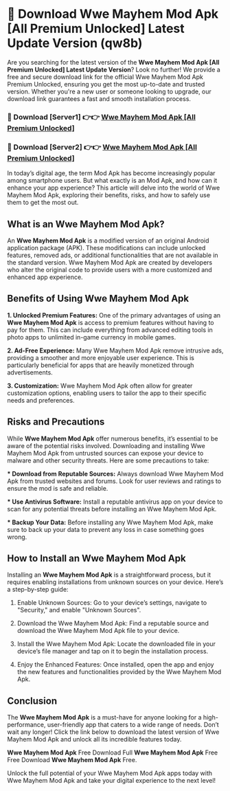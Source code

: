 # 🤖 Download Wwe Mayhem Mod Apk [All Premium Unlocked] Latest Update Version (qw8b)

Are you searching for the latest version of the <strong>Wwe Mayhem Mod Apk [All Premium Unlocked] Latest Update Version</strong>? Look no further! We provide a free and secure download link for the official Wwe Mayhem Mod Apk Premium Unlocked, ensuring you get the most up-to-date and trusted version. Whether you're a new user or someone looking to upgrade, our download link guarantees a fast and smooth installation process.


<h3>📌 Download [Server1] 👉👉 <a href="https://hapymods.com?title=Wwe+Mayhem+Mod+Apk&ref=3B1">Wwe Mayhem Mod Apk [All Premium Unlocked]</a></h3>

<h3>📌 Download [Server2] 👉👉 <a href="https://hapymods.com?title=Wwe+Mayhem+Mod+Apk&ref=3B1">Wwe Mayhem Mod Apk [All Premium Unlocked]</a></h3>


In today’s digital age, the term Mod Apk has become increasingly popular among smartphone users. But what exactly is an Mod Apk, and how can it enhance your app experience? This article will delve into the world of Wwe Mayhem Mod Apk, exploring their benefits, risks, and how to safely use them to get the most out.


<h2>What is an Wwe Mayhem Mod Apk?</h2>

An <strong>Wwe Mayhem Mod Apk</strong> is a modified version of an original Android application package (APK). These modifications can include unlocked features, removed ads, or additional functionalities that are not available in the standard version. Wwe Mayhem Mod Apk are created by developers who alter the original code to provide users with a more customized and enhanced app experience.


<h2>Benefits of Using Wwe Mayhem Mod Apk</h2>

<strong> 1. Unlocked Premium Features:</strong> One of the primary advantages of using an <strong>Wwe Mayhem Mod Apk</strong> is access to premium features without having to pay for them. This can include everything from advanced editing tools in photo apps to unlimited in-game currency in mobile games.

<strong> 2. Ad-Free Experience:</strong> Many Wwe Mayhem Mod Apk remove intrusive ads, providing a smoother and more enjoyable user experience. This is particularly beneficial for apps that are heavily monetized through advertisements.

<strong> 3. Customization:</strong> Wwe Mayhem Mod Apk often allow for greater customization options, enabling users to tailor the app to their specific needs and preferences.


<h2>Risks and Precautions</h2>

While <strong>Wwe Mayhem Mod Apk</strong> offer numerous benefits, it’s essential to be aware of the potential risks involved. Downloading and installing Wwe Mayhem Mod Apk from untrusted sources can expose your device to malware and other security threats. Here are some precautions to take:

<strong> * Download from Reputable Sources:</strong> Always download Wwe Mayhem Mod Apk from trusted websites and forums. Look for user reviews and ratings to ensure the mod is safe and reliable.

<strong> * Use Antivirus Software:</strong> Install a reputable antivirus app on your device to scan for any potential threats before installing an Wwe Mayhem Mod Apk.

<strong> * Backup Your Data:</strong> Before installing any Wwe Mayhem Mod Apk, make sure to back up your data to prevent any loss in case something goes wrong.


<h2>How to Install an Wwe Mayhem Mod Apk</h2>

Installing an <strong>Wwe Mayhem Mod Apk</strong> is a straightforward process, but it requires enabling installations from unknown sources on your device. Here’s a step-by-step guide:

 1. Enable Unknown Sources: Go to your device’s settings, navigate to "Security," and enable "Unknown Sources".

 2. Download the Wwe Mayhem Mod Apk: Find a reputable source and download the Wwe Mayhem Mod Apk file to your device.

 3. Install the Wwe Mayhem Mod Apk: Locate the downloaded file in your device’s file manager and tap on it to begin the installation process.

 4. Enjoy the Enhanced Features: Once installed, open the app and enjoy the new features and functionalities provided by the Wwe Mayhem Mod Apk.


<h2><strong>Conclusion</strong></h2>

The <strong>Wwe Mayhem Mod Apk</strong> is a must-have for anyone looking for a high-performance, user-friendly app that caters to a wide range of needs. Don’t wait any longer! Click the link below to download the latest version of Wwe Mayhem Mod Apk and unlock all its incredible features today.

<strong>Wwe Mayhem Mod Apk</strong> Free Download Full <strong>Wwe Mayhem Mod Apk</strong> Free Free Download <strong>Wwe Mayhem Mod Apk</strong> Free.

Unlock the full potential of your Wwe Mayhem Mod Apk apps today with Wwe Mayhem Mod Apk and take your digital experience to the next level!